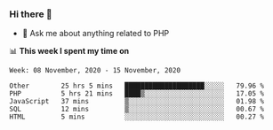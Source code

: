 ### Hi there 👋

<!--
**mustafaculban/mustafaculban** is a ✨ _special_ ✨ repository because its `README.md` (this file) appears on your GitHub profile.

Here are some ideas to get you started:

- 🌱 I’m currently learning ...
- 👯 I’m looking to collaborate on ...
- 🤔 I’m looking for help with ...
- 📫 How to reach me: ...
- 😄 Pronouns: ...
- ⚡ Fun fact: ...

-->
- 💬 Ask me about anything related to PHP


📊 **This week I spent my time on**
<!--START_SECTION:waka-->
```text
Week: 08 November, 2020 - 15 November, 2020

Other        25 hrs 5 mins   ████████████████████░░░░░   79.96 % 
PHP          5 hrs 21 mins   ████▒░░░░░░░░░░░░░░░░░░░░   17.05 % 
JavaScript   37 mins         ▒░░░░░░░░░░░░░░░░░░░░░░░░   01.98 % 
SQL          12 mins         ▒░░░░░░░░░░░░░░░░░░░░░░░░   00.67 % 
HTML         5 mins          ░░░░░░░░░░░░░░░░░░░░░░░░░   00.27 % 
```
<!--END_SECTION:waka-->
